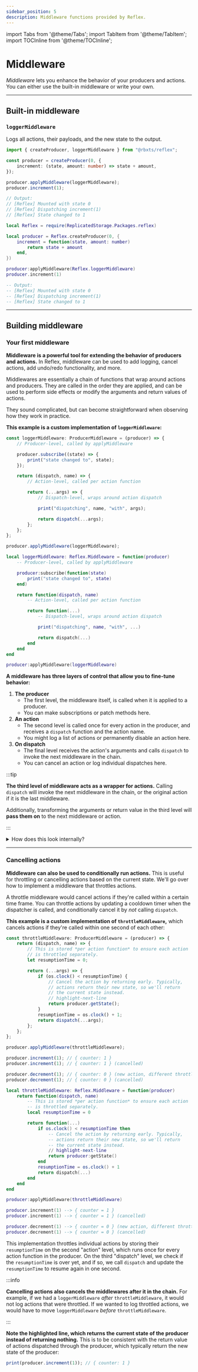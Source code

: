 ```yaml
---
sidebar_position: 5
description: Middleware functions provided by Reflex.
---
```


import Tabs from '@theme/Tabs';
import TabItem from '@theme/TabItem';
import TOCInline from '@theme/TOCInline';

# Middleware

_Middleware_ lets you enhance the behavior of your producers and actions. You can either use the built-in middleware or write your own.

<TOCInline toc={toc} />

---

## Built-in middleware

### `loggerMiddleware`

Logs all actions, their payloads, and the new state to the output.

<Tabs>
<TabItem value="TypeScript" default>

```ts
import { createProducer, loggerMiddleware } from "@rbxts/reflex";

const producer = createProducer(0, {
	increment: (state, amount: number) => state + amount,
});

producer.applyMiddleware(loggerMiddleware);
producer.increment(1);

// Output:
// [Reflex] Mounted with state 0
// [Reflex] Dispatching increment(1)
// [Reflex] State changed to 1
```

</TabItem>
<TabItem value="Luau">

```lua
local Reflex = require(ReplicatedStorage.Packages.reflex)

local producer = Reflex.createProducer(0, {
    increment = function(state, amount: number)
        return state + amount
    end,
})

producer:applyMiddleware(Reflex.loggerMiddleware)
producer.increment(1)

-- Output:
-- [Reflex] Mounted with state 0
-- [Reflex] Dispatching increment(1)
-- [Reflex] State changed to 1
```

</TabItem>
</Tabs>

---

## Building middleware

### Your first middleware

**Middleware is a powerful tool for extending the behavior of producers and actions.** In Reflex, middleware can be used to add logging, cancel actions, add undo/redo functionality, and more.

Middlewares are essentially a chain of functions that wrap around actions and producers. They are called in the order they are applied, and can be used to perform side effects or modify the arguments and return values of actions.

They sound complicated, but can become straightforward when observing how they work in practice.

**This example is a custom implementation of `loggerMiddleware`:**

<Tabs>
<TabItem value="TypeScript" default>

```ts
const loggerMiddleware: ProducerMiddleware = (producer) => {
	// Producer-level, called by applyMiddleware

	producer.subscribe((state) => {
		print("state changed to", state);
	});

	return (dispatch, name) => {
		// Action-level, called per action function

		return (...args) => {
			// Dispatch-level, wraps around action dispatch

			print("dispatching", name, "with", args);

			return dispatch(...args);
		};
	};
};

producer.applyMiddleware(loggerMiddleware);
```

</TabItem>
<TabItem value="Luau">

```lua
local loggerMiddleware: Reflex.Middleware = function(producer)
    -- Producer-level, called by applyMiddleware

    producer:subscribe(function(state)
        print("state changed to", state)
    end)

    return function(dispatch, name)
        -- Action-level, called per action function

        return function(...)
            -- Dispatch-level, wraps around action dispatch

            print("dispatching", name, "with", ...)

            return dispatch(...)
        end
    end
end

producer:applyMiddleware(loggerMiddleware)
```

</TabItem>
</Tabs>

**A middleware has three layers of control that allow you to fine-tune behavior:**

1.  **The producer**
    -   The first level, the middleware itself, is called when it is applied to a producer.
    -   You can make subscriptions or patch methods here.
2.  **An action**
    -   The second level is called once for every action in the producer, and receives a `dispatch` function and the action name.
    -   You might log a list of actions or permanently disable an action here.
3.  **On dispatch**
    -   The final level receives the action's arguments and calls `dispatch` to invoke the next middleware in the chain.
    -   You can cancel an action or log individual dispatches here.

:::tip

**The third level of middleware acts as a wrapper for actions.** Calling `dispatch` will invoke the next middleware in the chain, or the original action if it is the last middleware.

Additionally, transforming the arguments or return value in the third level will **pass them on** to the next middleware or action.

:::

<details>
<summary>How does this look internally?</summary>

```ts
producer.applyMiddleware(firstMiddleware, secondMiddleware, thirdMiddleware);
```

```ts
// The first level is called once with the producer,
// and returns a function that will wrap actions
const firstWrapper = firstMiddleware(producer);
const secondWrapper = secondMiddleware(producer);
const thirdWrapper = thirdMiddleware(producer);

for (const [key, action] of actions) {
	// Action middlewares wrap around the original action,
	// each one receiving the next function in the chain:
	// first -> second -> third -> action
	actions[key] = thirdWrapper(secondWrapper(firstWrapper(action, key), key), key);
}

producer.increment(1);

// Dispatching increment now invokes the middleware chain:
// producer.increment -> first -> second -> third -> action, or
// producer.increment -> increment(third(second(first(1)))
```

</details>

---

### Cancelling actions

**Middleware can also be used to conditionally run actions.** This is useful for throttling or cancelling actions based on the current state. We'll go over how to implement a middleware that throttles actions.

A throttle middleware would cancel actions if they're called within a certain time frame. You can throttle actions by updating a cooldown timer when the dispatcher is called, and conditionally cancel it by _not_ calling `dispatch`.

**This example is a custom implementation of `throttleMiddleware`,** which cancels actions if they're called within one second of each other:

<Tabs>
<TabItem value="TypeScript" default>

```ts
const throttleMiddleware: ProducerMiddleware = (producer) => {
	return (dispatch, name) => {
		// This is stored *per action function* to ensure each action
		// is throttled separately.
		let resumptionTime = 0;

		return (...args) => {
			if (os.clock() < resumptionTime) {
				// Cancel the action by returning early. Typically,
				// actions return their new state, so we'll return
				// the current state instead.
				// highlight-next-line
				return producer.getState();
			}
			resumptionTime = os.clock() + 1;
			return dispatch(...args);
		};
	};
};

producer.applyMiddleware(throttleMiddleware);

producer.increment(1); // { counter: 1 }
producer.increment(1); // { counter: 1 } (cancelled)

producer.decrement(1); // { counter: 0 } (new action, different throttle)
producer.decrement(1); // { counter: 0 } (cancelled)
```

</TabItem>
<TabItem value="Luau">

```lua
local throttleMiddleware: Reflex.Middleware = function(producer)
    return function(dispatch, name)
        -- This is stored *per action function* to ensure each action
        -- is throttled separately.
        local resumptionTime = 0

        return function(...)
            if os.clock() < resumptionTime then
                -- Cancel the action by returning early. Typically,
                -- actions return their new state, so we'll return
                -- the current state instead.
                // highlight-next-line
                return producer:getState()
            end
            resumptionTime = os.clock() + 1
            return dispatch(...)
        end
    end
end

producer:applyMiddleware(throttleMiddleware)

producer.increment(1) --> { counter = 1 }
producer.increment(1) --> { counter = 1 } (cancelled)

producer.decrement(1) --> { counter = 0 } (new action, different throttle)
producer.decrement(1) --> { counter = 0 } (cancelled)
```

</TabItem>
</Tabs>

This implementation throttles individual actions by storing their `resumptionTime` on the second "action" level, which runs once for every action function in the producer. On the third "dispatch" level, we check if the `resumptionTime` is over yet, and if so, we call `dispatch` and update the `resumptionTime` to resume again in one second.

:::info

**Cancelling actions also cancels the middlewares after it in the chain.** For example, if we had a `loggerMiddleware` _after_ `throttleMiddleware`, it would not log actions that were throttled. If we wanted to log throttled actions, we would have to move `loggerMiddleware` _before_ `throttleMiddleware`.

:::

**Note the highlighted line, which returns the current state of the producer instead of returning nothing.** This is to be consistent with the return value of actions dispatched through the producer, which typically return the new state of the producer:

```ts
print(producer.increment(1)); // { counter: 1 }
```
